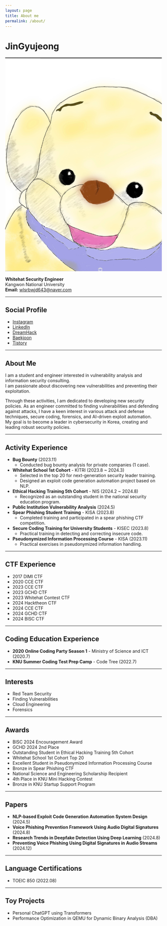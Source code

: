 ```yaml
---
layout: page
title: About me
permalink: /about/
---
```


# JinGyujeong

![Profile Picture](IMG_0332.JPG)

**Whitehat Security Engineer**  
Kangwon National University  
**Email:** [wlsrbwjd643@naver.com](mailto:wlsrbwjd643@naver.com)

---

## Social Profile
- [Instagram](https://www.instagram.com/q_gyu_p/)
- [LinkedIn](https://www.linkedin.com/feed/)
- [DreamHack](https://dreamhack.io/users/8785)
- [Baekjoon](https://www.acmicpc.net/user/wlsrbwjd643)
- [Tistory](https://walk-cat-dev.tistory.com/)

---

## About Me
I am a student and engineer interested in vulnerability analysis and information security consulting.  
I am passionate about discovering new vulnerabilities and preventing their exploitation.  

Through these activities, I am dedicated to developing new security policies. As an engineer committed to finding vulnerabilities and defending against attacks, I have a keen interest in various attack and defense techniques, secure coding, forensics, and AI-driven exploit automation.  
My goal is to become a leader in cybersecurity in Korea, creating and leading robust security policies.

---

## Activity Experience
- **Bug Bounty** (2023.11)
  - Conducted bug bounty analysis for private companies (1 case).
- **Whitehat School 1st Cohort** - KITRI (2023.8 ~ 2024.3)
  - Selected in the top 20 for next-generation security leader training.
  - Designed an exploit code generation automation project based on NLP.
- **Ethical Hacking Training 5th Cohort** - NIS (2024.2 ~ 2024.8)
  - Recognized as an outstanding student in the national security education program.
- **Public Institution Vulnerability Analysis** (2024.5)
- **Spear Phishing Student Training** - KISA (2023.8)
  - Completed training and participated in a spear phishing CTF competition.
- **Secure Coding Training for University Students** - KISEC (2023.8)
  - Practical training in detecting and correcting insecure code.
- **Pseudonymized Information Processing Course** - KISA (2023.11)
  - Practical exercises in pseudonymized information handling.

---

## CTF Experience
- 2017 DIMI CTF  
- 2020 CCE CTF  
- 2023 CCE CTF  
- 2023 GCHD CTF  
- 2023 Whitehat Contest CTF  
- 2024 Hacktheon CTF  
- 2024 CCE CTF  
- 2024 GCHD CTF  
- 2024 BISC CTF  

---

## Coding Education Experience
- **2020 Online Coding Party Season 1** - Ministry of Science and ICT (2020.7)  
- **KNU Summer Coding Test Prep Camp** - Code Tree (2022.7)  

---

## Interests
- Red Team Security  
- Finding Vulnerabilities  
- Cloud Engineering  
- Forensics  

---

## Awards
- BISC 2024 Encouragement Award  
- GCHD 2024 2nd Place  
- Outstanding Student in Ethical Hacking Training 5th Cohort  
- Whitehat School 1st Cohort Top 20  
- Excellent Student in Pseudonymized Information Processing Course  
- Bronze in Spear Phishing CTF  
- National Science and Engineering Scholarship Recipient  
- 4th Place in KNU Mini Hacking Contest  
- Bronze in KNU Startup Support Program  

---

## Papers
- **NLP-based Exploit Code Generation Automation System Design** (2024.5)  
- **Voice Phishing Prevention Framework Using Audio Digital Signatures** (2024.8)  
- **Research Trends in Deepfake Detection Using Deep Learning** (2024.8)  
- **Preventing Voice Phishing Using Digital Signatures in Audio Streams** (2024.12)  

---

## Language Certifications
- TOEIC 850 (2022.08)

---

## Toy Projects
- Personal ChatGPT using Transformers  
- Performance Optimization in QEMU for Dynamic Binary Analysis (DBA)  

